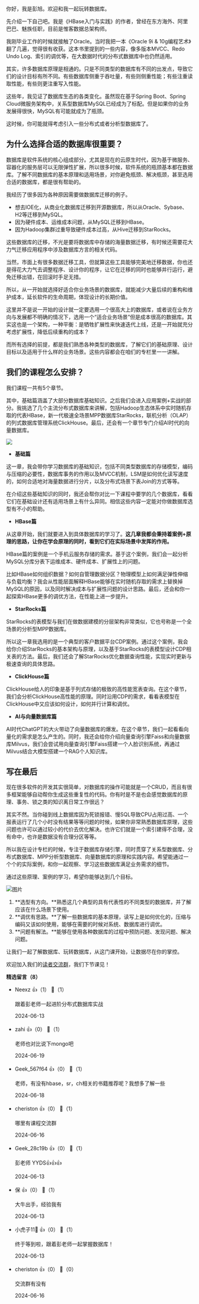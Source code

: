 你好，我是彭旭。欢迎和我一起玩转数据库。

先介绍一下自己吧。我是《HBase入门与实践》的作者，曾经在东方海外、阿里巴巴、魅族任职，目前是惟客数据总架构师。

我刚毕业工作的时候就接触了Oracle。当时我把一本《Oracle 9i &amp; 10g编程艺术》翻了几遍，觉得很有收获。这本书里提到的一些内容，像多版本MVCC、Redo Undo Log、索引的调优等，在大数据时代的分布式数据库中也仍然适用。

其实，许多数据库原理是相通的。只是不同类型的数据库有不同的出发点，导致它们的设计目标有所不同。有些数据库侧重于吞吐量，有些则侧重性能；有些注重读取性能，有些则更注重写入性能。

这些年，我见证了数据库生态的各类变化。虽然现在基于Spring Boot、Spring Cloud微服务架构中，关系型数据库MySQL已经成为了标配。但是如果你的业务发展得很快，MySQL有可能就成为了瓶颈。

这时候，你可能就得考虑引入一些分布式或者分析型数据库了。

## 为什么选择合适的数据库很重要？

数据库是软件系统的核心组成部分。尤其是现在的云原生时代，因为基于微服务、容器化的服务层可以无限弹性扩展，所以很多时候，软件系统的瓶颈基本都在数据库。了解不同数据库的基本原理和适用场景，对你避免瓶颈、解决瓶颈，甚至选用合适的数据库，都是很有帮助的。

我经历了很多因为各种原因需要做数据库迁移的例子。

- 想去IOE化，从商业化数据库迁移到开源数据库，所以从Oracle、Sybase、H2等迁移到MySQL。
- 因为硬件成本、运维成本问题，从MySQL迁移到HBase。
- 因为Hadoop集群过重导致硬件成本过高，从Hive迁移到StarRocks。

这些数据库的迁移，不光是要将数据库中存储的海量数据迁移，有时候还需要花大力气迁移应用程序中涉及数据库方言的相关代码。

当然，市面上有很多数据迁移工具，但就算这些工具能够完美地迁移数据，你也还是得花大力气去调整程序、设计你的程序，让它在迁移的同时也能够并行运行，避免迁移出错，在回滚时手足无措。

所以，从一开始就选择好适合你业务场景的数据库，就能减少大量后续的重构和维护成本，延长软件的生命周期，体现设计的长期价值。

这里并不是说一开始的设计就一定要选用一个很高大上的数据库，或者说在业务方向与发展都不明确的情况下，选用一个“适合业务场景”但是成本很高的数据库。其实这也是一个架构，一种平衡：是牺牲扩展性来快速迭代上线，还是一开始就充分考虑扩展性，降低后续重构的成本？

而所有选择的前提，都是我们熟悉各种类型的数据库，了解它们的基础原理、设计目标以及适用于什么样的业务场景。这些内容都会在咱们的专栏里一一讲解。

## 我们的课程怎么安排？

我们课程一共有5个章节。

其中，基础篇涵盖了大部分数据库基础知识。之后我们会进入应用案例+实战的部分。我挑选了几个主流分布式数据库来讲解，包括Hadoop生态体系中实时随机存取的代表HBase，新一代极速全场景MPP数据库StarRocks，联机分析（OLAP）的列式数据库管理系统ClickHouse。最后，还会有一个章节专门介绍AI时代的向量数据库。

![](https://static001.geekbang.org/resource/image/53/d8/5392933b36788de1e8b3546d217fe3d8.png?wh=5546x2980)

- **基础篇**

这一章，我会带你学习数据库的基础知识，包括不同类型数据库的存储模型，编码与压缩的必要性，数据库事务的作用以及MVCC机制，LSM是如何优化读写速度的，如何合适地对海量数据进行分片，以及分布式场景下表Join的方式等等。

在介绍这些基础知识的同时，我还会帮你对比一下课程中要学的几个数据库，看看它们在基础设计还有适用场景上有什么异同。相信这些内容一定能对你做数据库选型有不小的帮助。

- **HBase篇**

从这章开始，我们就要进入到具体数据库的学习了。**这几章我都会秉持着案例+原理的思路，让你在学会原理的同时，看到它们在实际场景中发挥的作用。**

HBase篇的案例是一个手机云服务存储的需求。基于这个案例，我们会一起分析MySQL分库分表下运维成本、硬件成本、扩展性上的问题。

比如HBase如何组织数据？如何自管理数据分区？物理模型上如何满足弹性伸缩与负载均衡？我会从性能层面解释HBase能够在实时随机存取的需求上替换掉MySQL的原因，以及同时解决成本与扩展性问题的设计思路。最后，还会和你一起探索HBase更多的调优方法，在性能上进一步提升。

- **StarRocks篇**

StarRocks的表模型与我们在做数据建模的分层架构非常类似，它也号称是一个全场景的分析型MPP数据库。

所以这一章我选用的是一个典型的客户数据平台CDP案例。通过这个案例，我会给你介绍StarRocks的基本架构与原理，以及基于StarRocks的表模型设计CDP相关表的方法。最后，我们还会了解StarRocks优化数据查询性能，实现实时更新与极速查询的具体思路。

- **ClickHouse篇**

ClickHouse给人的印象是基于列式存储的极致的高性能宽表查询。在这个章节，我们会分析ClickHouse高性能的原理。同时沿用CDP的需求，看看表模型在ClickHouse中又应该如何设计，如何并行计算和调优。

- **AI与向量数据库篇**

AI时代ChatGPT的大火带动了向量数据库的爆发。在这个章节，我们一起看看向量化的需求是怎么产生的。同时，我还会给你介绍向量查询引擎Faiss和向量数据库Milvus，我们会尝试用向量查询引擎Faiss搭建一个人脸识别系统，再通过Milvus结合大模型搭建一个RAG个人知识库。

## 写在最后

现在很多软件的开发其实很简单，对数据库的操作可能就是一个CRUD，而且有很多框架能够自动帮你生成这些重复性的代码。你有时是不是也会感觉数据库的原理、事务、锁之类的知识离日常工作很远？

其实不然。当你碰到线上数据库因为死锁报错、慢SQL导致CPU占用过高、一个报表运行了几个小时没有结果等等问题的时候，如果你非常熟悉数据库原理，这些问题也许可以通过较小的代价去优化解决。也许它们就是一个索引建得不合理，没有命中，也许是数据没有合理分区等等。

所以我在设计专栏的时候，专注于数据库存储引擎，同时贯穿了关系型数据库、分布式数据库、MPP分析型数据库、向量数据库的原理和实践内容。希望能通过一个个的实际案例，和你一起观察、学习这些数据库满足业务需求的细节。

通过这些原理、案例的学习，希望你能够达到几个目标。

![图片](https://static001.geekbang.org/resource/image/a3/76/a3b590dfbf0385eee6c75yyb0bc14e76.png?wh=3568x376)

1. **选型有方向。**熟悉这几个典型的具有代表性的不同类型的数据库，并了解应该在什么场景下使用。
2. **调优有思路。**了解一些数据库的基本原理，读写上是如何优化的，压缩与编码又该如何使用，能够在需要的时候对系统、数据库进行调优。
3. **问题有解法。**能够在使用各种数据库的过程中预防问题、发现问题、解决问题。

让我们一起了解数据库、玩转数据库，从这门课开始，让数据尽在你的掌控。

欢迎加入我们的[读者交流群](http://jinshuju.net/f/QX5mGO)，我们下节课见！
<div><strong>精选留言（8）</strong></div><ul>
<li><span>Neexz</span> 👍（1） 💬（1）<p>跟着彭老师一起进阶分布式数据库实战</p>2024-06-13</li><br/><li><span>zahi</span> 👍（0） 💬（1）<p>老师也对比说下mongo吧</p>2024-06-19</li><br/><li><span>Geek_567f64</span> 👍（0） 💬（1）<p>老师，有没有hbase，sr，ch相关的书籍推荐呢？我想多了解一些</p>2024-06-18</li><br/><li><span>cheriston</span> 👍（0） 💬（1）<p>哪里有课程交流群</p>2024-06-16</li><br/><li><span>Geek_28c19b</span> 👍（0） 💬（1）<p>彭老师 YYDS👍👍👍</p>2024-06-13</li><br/><li><span>保</span> 👍（0） 💬（1）<p>大牛出手，经验我有</p>2024-06-13</li><br/><li><span>小虎子11🐯</span> 👍（0） 💬（1）<p>终于等到啦，跟着彭老师一起掌握数据库！</p>2024-06-13</li><br/><li><span>cheriston</span> 👍（0） 💬（0）<p>交流群有没有</p>2024-06-16</li><br/>
</ul>